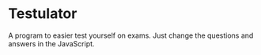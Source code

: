 ﻿# Testulator

A program to easier test yourself on exams. Just change the questions and answers in the JavaScript.

